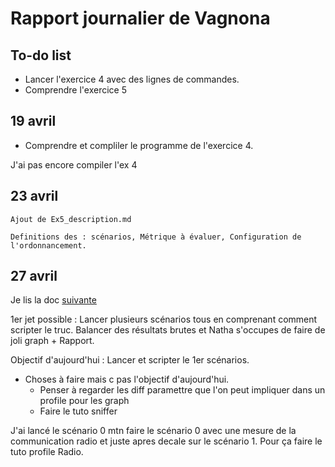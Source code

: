 # Rapport journalier de Vagnona

## To-do list 
- Lancer l'exercice 4 avec des lignes de commandes.
- Comprendre l'exercice 5 

## 19 avril 
- Comprendre et compliler le programme de l'exercice 4. 

J'ai pas encore compiler l'ex 4

## 23 avril 

    Ajout de Ex5_description.md

    Definitions des : scénarios, Métrique à évaluer, Configuration de l'ordonnancement.  

## 27 avril

Je lis la doc [suivante](https://docs.contiki-ng.org/en/develop/doc/programming/TSCH-and-6TiSCH.html)

1er jet possible : 
    Lancer plusieurs scénarios tous en comprenant comment scripter le truc. 
    Balancer des résultats brutes et Natha s'occupes de faire de joli graph + Rapport. 

Objectif d'aujourd'hui : Lancer et scripter le 1er scénarios.  

- Choses à faire mais c pas l'objectif d'aujourd'hui.
    - Penser à regarder les diff paramettre que l'on peut impliquer dans un profile pour les graph
    - Faire le tuto sniffer

J'ai lancé le scénario 0 mtn 
faire le scénario 0 avec une mesure de la communication radio et juste apres decale sur le scénario 1.
Pour ça faire le tuto profile Radio. 

